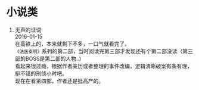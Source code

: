 # 小说类
  
1. 无声的证词  
2016-01-15  
在高铁上的，本来就剩下不多，一口气就看完了。  
`《法医秦明》`系列的第二部，当时阅读完第三部才发现还有个第二部没读（第三部的BOSS是第二部的人物..)  
看起来很过瘾，根据作者亲历或者整理的事件改编，逻辑清晰破案有条有理，挺不错的刑侦小时吧。  
现在在看第四部，作者还是挺高产的。

